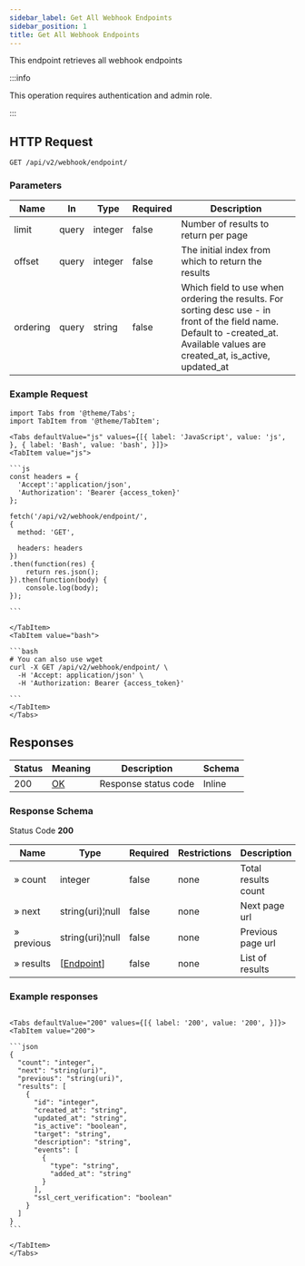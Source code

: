 ```yaml
---
sidebar_label: Get All Webhook Endpoints
sidebar_position: 1
title: Get All Webhook Endpoints
---
```


This endpoint retrieves all webhook endpoints

:::info

This operation requires authentication and admin role.

:::

## HTTP Request

`GET /api/v2/webhook/endpoint/`

### Parameters

|Name|In|Type|Required|Description|
|---|---|---|---|---|
|limit|query|integer|false|Number of results to return per page|
|offset|query|integer|false|The initial index from which to return the results|
|ordering|query|string|false|Which field to use when ordering the results. For sorting desc use - in front of the field name. Default to -created_at. Available values are created_at, is_active, updated_at|

### Example Request

````mdx-code-block
import Tabs from '@theme/Tabs';
import TabItem from '@theme/TabItem';

<Tabs defaultValue="js" values={[{ label: 'JavaScript', value: 'js', }, { label: 'Bash', value: 'bash', }]}>
<TabItem value="js">

```js
const headers = {
  'Accept':'application/json',
  'Authorization': 'Bearer {access_token}'
};

fetch('/api/v2/webhook/endpoint/',
{
  method: 'GET',

  headers: headers
})
.then(function(res) {
    return res.json();
}).then(function(body) {
    console.log(body);
});

```

</TabItem>
<TabItem value="bash">

```bash
# You can also use wget
curl -X GET /api/v2/webhook/endpoint/ \
  -H 'Accept: application/json' \
  -H 'Authorization: Bearer {access_token}'

```
</TabItem>
</Tabs>
````

## Responses

|Status|Meaning|Description|Schema|
|---|---|---|---|
|200|[OK](https://tools.ietf.org/html/rfc7231#section-6.3.1)|Response status code|Inline|

### Response Schema

Status Code **200**

|Name|Type|Required|Restrictions|Description|
|---|---|---|---|---|
|» count|integer|false|none|Total results count|
|» next|string(uri)¦null|false|none|Next page url|
|» previous|string(uri)¦null|false|none|Previous page url|
|» results|[[Endpoint](/docs/apireference/v2/schemas/endpoint)]|false|none|List of results|

### Example responses


````mdx-code-block

<Tabs defaultValue="200" values={[{ label: '200', value: '200', }]}>
<TabItem value="200">

```json
{
  "count": "integer",
  "next": "string(uri)",
  "previous": "string(uri)",
  "results": [
    {
      "id": "integer",
      "created_at": "string",
      "updated_at": "string",
      "is_active": "boolean",
      "target": "string",
      "description": "string",
      "events": [
        {
          "type": "string",
          "added_at": "string"
        }
      ],
      "ssl_cert_verification": "boolean"
    }
  ]
}
```

</TabItem>
</Tabs>
````




